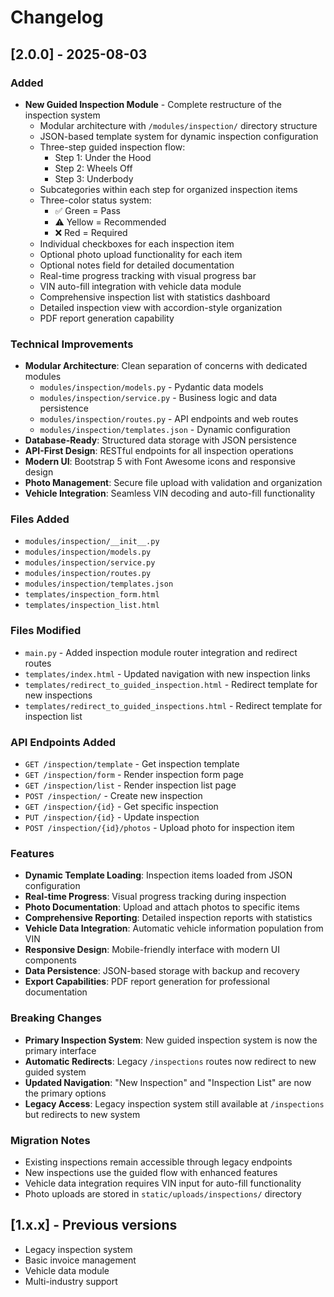 # Changelog

## [2.0.0] - 2025-08-03

### Added
- **New Guided Inspection Module** - Complete restructure of the inspection system
  - Modular architecture with `/modules/inspection/` directory structure
  - JSON-based template system for dynamic inspection configuration
  - Three-step guided inspection flow:
    - Step 1: Under the Hood
    - Step 2: Wheels Off  
    - Step 3: Underbody
  - Subcategories within each step for organized inspection items
  - Three-color status system:
    - ✅ Green = Pass
    - ⚠️ Yellow = Recommended
    - ❌ Red = Required
  - Individual checkboxes for each inspection item
  - Optional photo upload functionality for each item
  - Optional notes field for detailed documentation
  - Real-time progress tracking with visual progress bar
  - VIN auto-fill integration with vehicle data module
  - Comprehensive inspection list with statistics dashboard
  - Detailed inspection view with accordion-style organization
  - PDF report generation capability

### Technical Improvements
- **Modular Architecture**: Clean separation of concerns with dedicated modules
  - `modules/inspection/models.py` - Pydantic data models
  - `modules/inspection/service.py` - Business logic and data persistence
  - `modules/inspection/routes.py` - API endpoints and web routes
  - `modules/inspection/templates.json` - Dynamic configuration
- **Database-Ready**: Structured data storage with JSON persistence
- **API-First Design**: RESTful endpoints for all inspection operations
- **Modern UI**: Bootstrap 5 with Font Awesome icons and responsive design
- **Photo Management**: Secure file upload with validation and organization
- **Vehicle Integration**: Seamless VIN decoding and auto-fill functionality

### Files Added
- `modules/inspection/__init__.py`
- `modules/inspection/models.py`
- `modules/inspection/service.py`
- `modules/inspection/routes.py`
- `modules/inspection/templates.json`
- `templates/inspection_form.html`
- `templates/inspection_list.html`

### Files Modified
- `main.py` - Added inspection module router integration and redirect routes
- `templates/index.html` - Updated navigation with new inspection links
- `templates/redirect_to_guided_inspection.html` - Redirect template for new inspections
- `templates/redirect_to_guided_inspections.html` - Redirect template for inspection list

### API Endpoints Added
- `GET /inspection/template` - Get inspection template
- `GET /inspection/form` - Render inspection form page
- `GET /inspection/list` - Render inspection list page
- `POST /inspection/` - Create new inspection
- `GET /inspection/{id}` - Get specific inspection
- `PUT /inspection/{id}` - Update inspection
- `POST /inspection/{id}/photos` - Upload photo for inspection item

### Features
- **Dynamic Template Loading**: Inspection items loaded from JSON configuration
- **Real-time Progress**: Visual progress tracking during inspection
- **Photo Documentation**: Upload and attach photos to specific items
- **Comprehensive Reporting**: Detailed inspection reports with statistics
- **Vehicle Data Integration**: Automatic vehicle information population from VIN
- **Responsive Design**: Mobile-friendly interface with modern UI components
- **Data Persistence**: JSON-based storage with backup and recovery
- **Export Capabilities**: PDF report generation for professional documentation

### Breaking Changes
- **Primary Inspection System**: New guided inspection system is now the primary interface
- **Automatic Redirects**: Legacy `/inspections` routes now redirect to new guided system
- **Updated Navigation**: "New Inspection" and "Inspection List" are now the primary options
- **Legacy Access**: Legacy inspection system still available at `/inspections` but redirects to new system

### Migration Notes
- Existing inspections remain accessible through legacy endpoints
- New inspections use the guided flow with enhanced features
- Vehicle data integration requires VIN input for auto-fill functionality
- Photo uploads are stored in `static/uploads/inspections/` directory

## [1.x.x] - Previous versions
- Legacy inspection system
- Basic invoice management
- Vehicle data module
- Multi-industry support 